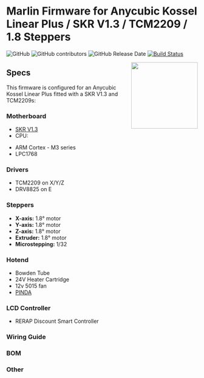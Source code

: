 # Marlin Firmware for Anycubic Kossel Linear Plus / SKR V1.3 / TCM2209 / 1.8 Steppers

![GitHub](https://img.shields.io/github/license/marlinfirmware/marlin.svg)
![GitHub contributors](https://img.shields.io/github/contributors/marlinfirmware/marlin.svg)
![GitHub Release Date](https://img.shields.io/github/release-date/marlinfirmware/marlin.svg)
[![Build Status](https://github.com/MarlinFirmware/Marlin/workflows/CI/badge.svg?branch=bugfix-2.0.x)](https://github.com/MarlinFirmware/Marlin/actions)

<img align="right" width=175 src="buildroot/share/pixmaps/logo/marlin-250.png" />

## Specs

This firmware is configured for an Anycubic Kossel Linear Plus fitted with a SKR V1.3 and TCM2209s:

### Motherboard
* [SKR V1.3](https://github.com/bigtreetech/BIGTREETECH-SKR-V1.3)
 * CPU:
  - ARM Cortex - M3 series
  - LPC1768

### Drivers
* TCM2209 on X/Y/Z
* DRV8825 on E

### Steppers
* **X-axis:** 1.8° motor
* **Y-axis:** 1.8° motor
* **Z-axis:** 1.8° motor
* **Extruder:** 1.8° motor
* **Microstepping:** 1/32

### Hotend
 * Bowden Tube
 * 24V Heater Cartridge
 * 12v 5015 fan
 * [PINDA](https://www.prusa3d.com)


### LCD Controller
* RERAP Discount Smart Controller

### Wiring Guide

### BOM

### Other
